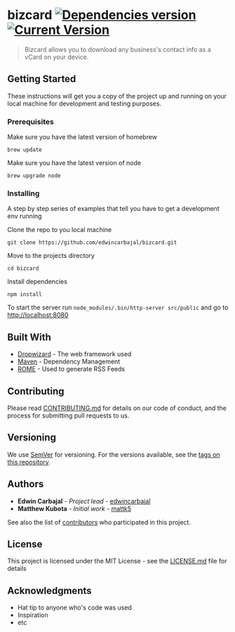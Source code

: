 # bizcard [![Dependencies version](https://david-dm.org/edwincarbajal/bizcard.svg)](https://david-dm.org/edwincarbajal/bizcard) [![Current Version](https://img.shields.io/badge/version-1.0.0-green.svg)](https://github.com/edwincarbajal/bizcard)

> Bizcard allows you to download any business's contact info as a vCard on your device.

## Getting Started

These instructions will get you a copy of the project up and running on your local machine for development and testing purposes.

### Prerequisites

Make sure you have the latest version of homebrew

```
brew update
```

Make sure you have the latest version of node

```
brew upgrade node
```

### Installing

A step by step series of examples that tell you have to get a development env running

Clone the repo to you local machine

```
git clone https://github.com/edwincarbajal/bizcard.git
```

Move to the projects directory

```
cd bizcard
```

Install dependencies
```
npm install
```

To start the server run `node_modules/.bin/http-server src/public` and go to [http://localhost:8080](http://localhost:8080)

## Built With

* [Dropwizard](http://www.dropwizard.io/1.0.2/docs/) - The web framework used
* [Maven](https://maven.apache.org/) - Dependency Management
* [ROME](https://rometools.github.io/rome/) - Used to generate RSS Feeds

## Contributing

Please read [CONTRIBUTING.md](https://gist.github.com/PurpleBooth/b24679402957c63ec426) for details on our code of conduct, and the process for submitting pull requests to us.

## Versioning

We use [SemVer](http://semver.org/) for versioning. For the versions available, see the [tags on this repository](https://github.com/your/project/tags).

## Authors

* **Edwin Carbajal** - *Project lead* - [edwincarbajal](https://github.com/edwincarbajal)
* **Matthew Kubota** - *Initial work* - [mattk5](https://github.com/mattk5)

See also the list of [contributors](https://github.com/edwincarbajal/bizcard/contributors) who participated in this project.

## License

This project is licensed under the MIT License - see the [LICENSE.md](LICENSE.md) file for details

## Acknowledgments

* Hat tip to anyone who's code was used
* Inspiration
* etc
